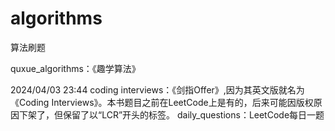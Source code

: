 # algorithms

算法刷题

quxue_algorithms：《趣学算法》

2024/04/03 23:44
coding interviews：《剑指Offer》,因为其英文版就名为《Coding Interviews》。本书题目之前在LeetCode上是有的，后来可能因版权原因下架了，但保留了以“LCR”开头的标签。
daily_questions：LeetCode每日一题